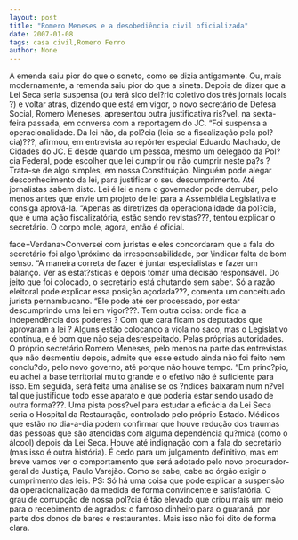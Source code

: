```yaml
---
layout: post
title: "Romero Meneses e a desobediência civil oficializada"
date: 2007-01-08
tags: casa civil,Romero Ferro
author: None
---
```

A emenda saiu pior do que o soneto, como se dizia antigamente. Ou, mais modernamente, a remenda saiu pior do que a sineta.
Depois de dizer que a Lei Seca seria suspensa (ou terá sido del?rio coletivo dos três jornais locais ?) e voltar atrás, dizendo que está em vigor, o novo secretário de Defesa Social, Romero Meneses, apresentou outra justificativa ris?vel, na sexta-feira passada, em conversa com a reportagem do JC.
“Foi suspensa a operacionalidade. Da lei não, da pol?cia (leia-se a fiscalização pela pol?cia)???, afirmou, em entrevista ao repórter especial Eduardo Machado, de Cidades do JC. 
E desde quando um pessoa, mesmo um delegado da Pol?cia Federal, pode escolher que lei cumprir ou não cumprir neste pa?s ?
Trata-se de algo simples, em nossa Constituição. Ninguém pode alegar desconhecimento da lei, para justificar o seu descumprimento. Até jornalistas sabem disto.
Lei é lei e nem o governador pode derrubar, pelo menos antes que envie um projeto de lei para a Assembléia Legislativa e consiga aprová-la.
“Apenas as diretrizes da operacionalidade da pol?cia, que é uma ação fiscalizatória, estão sendo revistas???, tentou explicar o secretário.
O corpo mole, agora, então é oficial.

 face=Verdana>Conversei com juristas e eles concordaram que a fala do secretário foi algo \próximo da irresponsabilidade\, por \indicar falta de bom senso\. 
“A maneira correta de fazer é juntar especialistas e fazer um balanço. Ver as estat?sticas e depois tomar uma decisão responsável. Do jeito que foi colocado, o secretário está chutando sem saber. Só a razão eleitoral pode explicar essa posição açodada???, comenta um conceituado jurista pernambucano. 
“Ele pode até ser processado, por estar descumprindo uma lei em vigor???.
Tem outra coisa: onde fica a independência dos poderes ? 
Com que cara ficam os deputados que aprovaram a lei ? Alguns estão colocando a viola no saco, mas o Legislativo continua, e é bom que não seja desrespeitado. Pelas próprias autoridades.
O próprio secretário Romero Meneses, pelo menos na parte das entrevistas que não desmentiu depois, admite que esse estudo ainda não foi feito nem conclu?do, pelo novo governo, até porque não houve tempo.
“Em princ?pio, eu achei a base territorial muito grande e o efetivo não é suficiente para isso. Em seguida, será feita uma análise se os ?ndices baixaram num n?vel tal que justifique todo esse aparato e que poderia estar sendo usado de outra forma???.
Uma pista poss?vel para estudar a eficácia da Lei Seca seria o Hospital da Restauração, controlado pelo próprio Estado. 
Médicos que estão no dia-a-dia podem confirmar que houve redução dos traumas das pessoas que são atendidas com alguma dependência qu?mica (como o álcool) depois da Lei Seca. Houve até indignação com a fala do secretário (mas isso é outra história).
É cedo para um julgamento definitivo, mas em breve vamos ver o comportamento que será adotado pelo novo procurador-geral de Justiça, Paulo Varejão. Como se sabe, cabe ao órgão exigir o cumprimento das leis.
PS: Só há uma coisa que pode explicar a suspensão da operacionalização da medida de forma convincente e satisfatória. 
O grau de corrupção de nossa pol?cia é tão elevado que criou mais um meio para o recebimento de agrados: o famoso dinheiro para o guaraná, por parte dos donos de bares e restaurantes. Mais isso não foi dito de forma clara. 